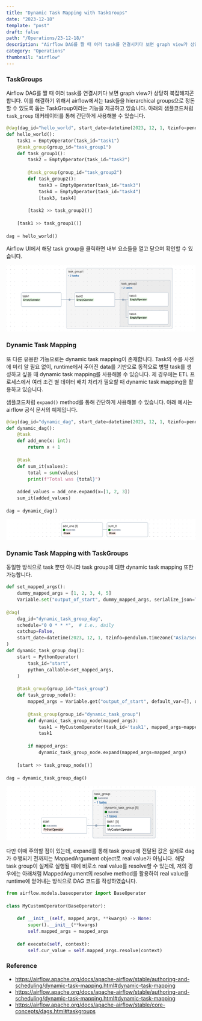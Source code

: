 ```yaml
---
title: "Dynamic Task Mapping with TaskGroups"
date: "2023-12-18"
template: "post"
draft: false
path: "/Operations/23-12-18/"
description: "Airflow DAG를 짤 때 여러 task를 연결시키다 보면 graph view가 상당히 복잡해지곤 합니다. 이를 해결하기 위해서 airflow에서는 task들을 hierarchical groups으로 정돈할 수 있도록 돕는 TaskGroup이라는 기능을 제공하고 있습니다.task_group 데커레이터를 통해 간단하게 사용해볼 수 있습니다."
category: "Operations"
thumbnail: "airflow"
---
```


### TaskGroups

Airflow DAG를 짤 때 여러 task를 연결시키다 보면 graph view가 상당히 복잡해지곤 합니다. 이를 해결하기 위해서 airflow에서는 task들을 hierarchical groups으로 정돈할 수 있도록 돕는 TaskGroup이라는 기능을 제공하고 있습니다. 아래의 샘플코드처럼 `task_group` 데커레이터를 통해 간단하게 사용해볼 수 있습니다.

```python
@dag(dag_id="hello_world", start_date=datetime(2023, 12, 1, tzinfo=pendulum.timezone("Asia/Seoul")))
def hello_world():
    task1 = EmptyOperator(task_id="task1")
    @task_group(group_id="task_group1")
    def task_group1():
        task2 = EmptyOperator(task_id="task2")   

        @task_group(group_id="task_group2")
        def task_group2():
            task3 = EmptyOperator(task_id="task3")  
            task4 = EmptyOperator(task_id="task4") 
            [task3, task4]
        
        [task2 >> task_group2()]

    [task1 >> task_group1()]

dag = hello_world()
```

Airflow UI에서 해당 task group을 클릭하면 내부 요소들을 열고 닫으며 확인할 수 있습니다.

![img](../img/23-12-18-1.png)

### Dynamic Task Mapping

또 다른 유용한 기능으로는 dynamic task mapping이 존재합니다. Task의 수를 사전에 미리 알 필요 없이, runtime에서 주어진 data를 기반으로 동적으로 병렬 task를 생성하고 싶을 때 dynamic task mapping를 사용해볼 수 있습니다. 제 경우에는 ETL 프로세스에서 여러 조건 별 데이터 배치 처리가 필요할 때 dynamic task mapping을 활용하고 있습니다.  

샘플코드처럼 `expand()` method를 통해 간단하게 사용해볼 수 있습니다. 아래 예시는 airflow 공식 문서의 예제입니다.

```python
@dag(dag_id="dynamic_dag", start_date=datetime(2023, 12, 1, tzinfo=pendulum.timezone("Asia/Seoul")))
def dynamic_dag():
    @task
    def add_one(x: int):
        return x + 1

    @task
    def sum_it(values):
        total = sum(values)
        print(f"Total was {total}")

    added_values = add_one.expand(x=[1, 2, 3])
    sum_it(added_values)

dag = dynamic_dag()
```

![img](../img/23-12-18-2.png)

### Dynamic Task Mapping with TaskGroups

동일한 방식으로 task 뿐만 아니라 task group에 대한 dynamic task mapping 또한 가능합니다. 

```python
def set_mapped_args():
    dummy_mapped_args = [1, 2, 3, 4, 5]
    Variable.set("output_of_start", dummy_mapped_args, serialize_json=True)

@dag(
    dag_id="dynamic_task_group_dag",
    schedule="0 0 * * *",  # i.e., daily
    catchup=False,
    start_date=datetime(2023, 12, 1, tzinfo=pendulum.timezone("Asia/Seoul"))
)
def dynamic_task_group_dag():
    start = PythonOperator(
        task_id="start",
        python_callable=set_mapped_args,
    )

    @task_group(group_id="task_group")
    def task_group_node():
        mapped_args = Variable.get("output_of_start", default_var=[], deserialize_json=True)

        @task_group(group_id="dynamic_task_group")
        def dynamic_task_group_node(mapped_args):
            task1 = MyCustomOperator(task_id='task1', mapped_args=mapped_args)
            task1

        if mapped_args:
            dynamic_task_group_node.expand(mapped_args=mapped_args)

    [start >> task_group_node()]

dag = dynamic_task_group_dag()
```

![img](../img/23-12-18-3.png)

다만 이때 주의할 점이 있는데, expand를 통해 task group에 전달된 값은 실제로 dag가 수행되기 전까지는 MappedArgument object로 real value가 아닙니다. 해당 task group이 실제로 실행될 때에 비로소 real value를 resolve할 수 있는데, 저의 경우에는 아래처럼 MappedArgument의 resolve method를 활용하여 real value를 runtime에 얻어내는 방식으로 DAG 코드를 작성하였습니다.

```python
from airflow.models.baseoperator import BaseOperator

class MyCustomOperator(BaseOperator):

    def __init__(self, mapped_args, **kwargs) -> None:
        super().__init__(**kwargs)
        self.mapped_args = mapped_args

    def execute(self, context):
        self.cur_value = self.mapped_args.resolve(context)
```

### Reference

- https://airflow.apache.org/docs/apache-airflow/stable/authoring-and-scheduling/dynamic-task-mapping.html#dynamic-task-mapping
- https://airflow.apache.org/docs/apache-airflow/stable/authoring-and-scheduling/dynamic-task-mapping.html#dynamic-task-mapping
- https://airflow.apache.org/docs/apache-airflow/stable/core-concepts/dags.html#taskgroups

